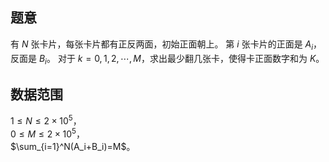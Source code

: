 ## 题意

有 $N$ 张卡片，每张卡片都有正反两面，初始正面朝上。
第 $i$ 张卡片的正面是 $A_i$，反面是 $B_i$。
对于 $k=0,1,2,\cdots,M$，求出最少翻几张卡，使得卡正面数字和为 $K$。

## 数据范围

$1\le N\le 2\times 10^5$，      
$0\le M\le 2\times 10^5$，        
$\sum_{i=1}^N(A_i+B_i)=M$。
